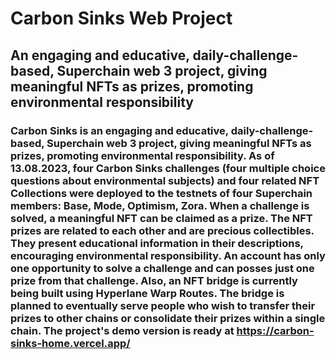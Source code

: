 # Carbon Sinks Web Project

## An engaging and educative, daily-challenge-based, Superchain web 3 project, giving meaningful NFTs as prizes, promoting environmental responsibility

### Carbon Sinks is an engaging and educative, daily-challenge-based, Superchain web 3 project, giving meaningful NFTs as prizes, promoting environmental responsibility. As of 13.08.2023, four Carbon Sinks challenges (four multiple choice questions about environmental subjects) and four related NFT Collections were deployed to the testnets of four Superchain members: Base, Mode, Optimism, Zora. When a challenge is solved, a meaningful NFT can be claimed as a prize. The NFT prizes are related to each other and are precious collectibles. They present educational information in their descriptions, encouraging environmental responsibility. An account has only one opportunity to solve a challenge and can posses just one prize from that challenge. Also, an NFT bridge is currently being built using Hyperlane Warp Routes. The bridge is planned to eventually serve people who wish to transfer their prizes to other chains or consolidate their prizes within a single chain. The project's demo version is ready at https://carbon-sinks-home.vercel.app/